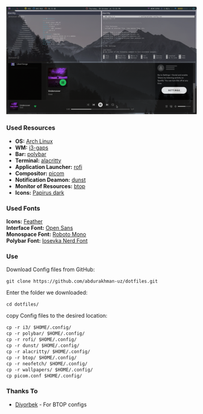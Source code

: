 ![Screenshot](assets/preview.png)


### Used Resources
- **OS:** [Arch Linux](https://archlinux.org)
- **WM:** [i3-gaps](https://github.com/Airblader/i3)
- **Bar:** [polybar](https://github.com/polybar/polybar)
- **Terminal:** [alacritty](https://github.com/alacritty/alacritty)
- **Application Launcher:** [rofi](https://github.com/davatorium/rofi)
- **Compositor:** [picom](https://github.com/yshui/picom)
- **Notification Deamon:** [dunst](https://github.com/dunst-project/dunst)
- **Monitor of Resources:** [btop](https://github.com/aristocratos/btop)    
- **Icons:** [Papirus dark](https://github.com/PapirusDevelopmentTeam/papirus-icon-theme)  

	
### Used Fonts
	
**Icons:** [Feather](https://github.com/AT-UI/feather-font/blob/master/src/fonts/feather.ttf)    
**Interface Font:** [Open Sans](https://fonts.google.com/specimen/Open+Sans#standard-styles)    
**Monospace Font:** [Roboto Mono](https://fonts.google.com/specimen/Roboto+Mono#standard-styles)    
**Polybar Font:** [Iosevka Nerd Font](https://github.com/ryanoasis/nerd-fonts/tree/master/patched-fonts/Iosevka)


### Use
Download Config files from GitHub:
```
git clone https://github.com/abdurakhman-uz/dotfiles.git
```
Enter the folder we downloaded:
```
cd dotfiles/
```
copy Config files to the desired location:
```
cp -r i3/ $HOME/.config/
cp -r polybar/ $HOME/.config/
cp -r rofi/ $HOME/.config/
cp -r dunst/ $HOME/.config/
cp -r alacritty/ $HOME/.config/
cp -r btop/ $HOME/.config/
cp -r neofetch/ $HOME/.config/
cp -r wallpapers/ $HOME/.config/
cp picom.conf $HOME/.config/
```

### Thanks To
- [Diyorbek](https://github.com/DiyorbekOlimov) - For BTOP configs
